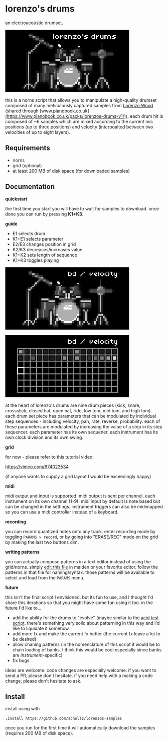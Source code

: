 # lorenzo's drums

an electroacoustic drumset.

![image](/img/150214610-62e945ed-bae6-44cf-b62a-e2ec63daad93.png)


this is a norns script that allows you to manipulate a high-quality drumset composed of many meticulously captured samples from [Lorenzo Wood](https://www.lorenzowoodmusic.com/)  (shared through [www.pianobook.co.uk](https://www.pianobook.co.uk/packs/lorenzos-drums-v1/)). each drum hit is composed of ~6 samples which are mixed according to the current mic positions (up to three positions) and velocity (interpoalted between two velocities of up to eight layers).


## Requirements

- norns
- grid (optional)
- at least 200 MB of disk space (for downloaded samples)

## Documentation

**quickstart**

the first time you start you will have to wait for samples to download. once done you can run by pressing **K1+K3**.

**guide**

- E1 selects drum 
- K1+E1 selects parameter
- E2/E3 changes position in grid
- K2/K3 decreases/increases value
- K1+K2 sets length of sequence
- K1+K3 toggles playing

![image1](/img/150213784-14164b1e-f48f-47fe-903a-351484ec0def.png)

![image2](/img/150213789-cdaaab9c-9084-4c5d-857c-cb95744d9048.png)

at the heart of lorenzo's drums are nine drum pieces (kick, snare, crossstick, closed hat, open hat, ride, low tom, mid tom, and high tom). each drum set piece has parameters that can be modulated by individual step sequences - including velocity, pan, rate, reverse, probability. each of these parameters are modulated by increasing the value of a step in its step sequencer. each parameter has its own sequener. each instrument has its own clock division and its own swing.


**grid**

for now - please refer to this tutorial video:

https://vimeo.com/674023534

(if anyone wants to supply a grid layout I would be exceedingly happy)

**midi**

midi output and input is supported. midi output is sent per channel, each instrument on its own channel (1-9). midi input by default is note based but can be changed in the settings. instrument triggers can also be midimapped so you can use a midi controller instead of a keyboard.

**recording**

you can record quantized notes onto any track. enter recording mode by toggling `PARAMS > record`, or by going into "ERASE/REC" mode on the grid by making the last two buttons dim.

**writing patterns**

you can actually compose patterns in a text editor instead of using the grid/norns. simply [edit this file](https://github.com/schollz/lorenzos-drums/blob/main/lib/patterns.lua) in maiden or your favorite editor. follow the patterns in that file for naming/syntax. those patterns will be available to select and load from the `PARAMS` menu.

**future**

this isn't the final script I envisioned. but its fun to use, and I thought I'd share this iterations so that you might have some fun using it too. in the future I'd like to...

- add the ability for the drums to "evolve" (maybe similar to the [acid test script](https://llllllll.co/t/acid-test/52201). there's something very solid about patterning in this way and I'd like to liquidate it somehow.
- add more fx and make the current fx better (the current fx leave a lot to be desired)
- allow chaning patterns (in the nomenclature of this script it would be to chain loading of banks. I think this would be cool especially since banks are *instrument*-specific)
- fix bugs

ideas are welcome. code changes are especially welcome. if you want to send a PR, please don't hesitate. if you need help with a making a code change, please don't hesitate to ask.

## Install

install using with

```
;install https://github.com/schollz/lorenzos-samples
```

once you run for the first time it will automatically download the samples (requires 200 MB of disk space).
